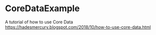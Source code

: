 # CoreDataExample

A tutorial of how to use Core Data
https://hadesmercury.blogspot.com/2018/10/how-to-use-core-data.html
